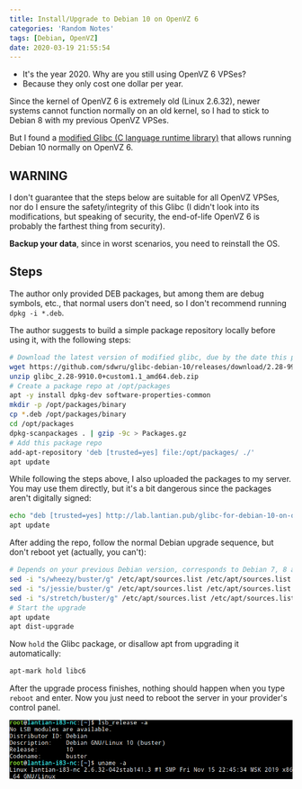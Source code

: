 ```yaml
---
title: Install/Upgrade to Debian 10 on OpenVZ 6
categories: 'Random Notes'
tags: [Debian, OpenVZ]
date: 2020-03-19 21:55:54
---
```


-   It's the year 2020. Why are you still using OpenVZ 6 VPSes?
-   Because they only cost one dollar per year.

Since the kernel of OpenVZ 6 is extremely old (Linux 2.6.32), newer systems
cannot function normally on an old kernel, so I had to stick to Debian 8 with my
previous OpenVZ VPSes.

But I found a
[modified Glibc (C language runtime library)](https://github.com/sdwru/glibc-debian-10/releases)
that allows running Debian 10 normally on OpenVZ 6.

## WARNING

I don't guarantee that the steps below are suitable for all OpenVZ VPSes, nor do
I ensure the safety/integrity of this Glibc (I didn't look into its
modifications, but speaking of security, the end-of-life OpenVZ 6 is probably
the farthest thing from security).

**Backup your data**, since in worst scenarios, you need to reinstall the OS.

## Steps

The author only provided DEB packages, but among them are debug symbols, etc.,
that normal users don't need, so I don't recommend running `dpkg -i *.deb`.

The author suggests to build a simple package repository locally before using
it, with the following steps:

```bash
# Download the latest version of modified glibc, due by the date this post is posted
wget https://github.com/sdwru/glibc-debian-10/releases/download/2.28-9910.0/glibc_2.28-9910.0+custom1.1_amd64.deb.zip
unzip glibc_2.28-9910.0+custom1.1_amd64.deb.zip
# Create a package repo at /opt/packages
apt -y install dpkg-dev software-properties-common
mkdir -p /opt/packages/binary
cp *.deb /opt/packages/binary
cd /opt/packages
dpkg-scanpackages . | gzip -9c > Packages.gz
# Add this package repo
add-apt-repository 'deb [trusted=yes] file:/opt/packages/ ./'
apt update
```

While following the steps above, I also uploaded the packages to my server. You
may use them directly, but it's a bit dangerous since the packages aren't
digitally signed:

```bash
echo "deb [trusted=yes] http://lab.lantian.pub/glibc-for-debian-10-on-openvz ./" > /etc/apt/sources.list.d/glibc-for-debian-10-on-openvz.list
apt update
```

After adding the repo, follow the normal Debian upgrade sequence, but don't
reboot yet (actually, you can't):

```bash
# Depends on your previous Debian version, corresponds to Debian 7, 8 and 9
sed -i "s/wheezy/buster/g" /etc/apt/sources.list /etc/apt/sources.list.d/*
sed -i "s/jessie/buster/g" /etc/apt/sources.list /etc/apt/sources.list.d/*
sed -i "s/stretch/buster/g" /etc/apt/sources.list /etc/apt/sources.list.d/*
# Start the upgrade
apt update
apt dist-upgrade
```

Now `hold` the Glibc package, or disallow apt from upgrading it automatically:

```bash
apt-mark hold libc6
```

After the upgrade process finishes, nothing should happen when you type `reboot`
and enter. Now you just need to reboot the server in your provider's control
panel.

![Debian 10 Running on OpenVZ 6 Kernel](../../../../usr/uploads/202003/debian-10-on-openvz-6.png)
